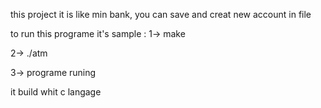 this project it is like min bank, you can save and creat new account in file 

to run this programe it's sample :
  1-> make 
  
  2-> ./atm 
  
  3-> programe runing
  
it build whit c langage 
